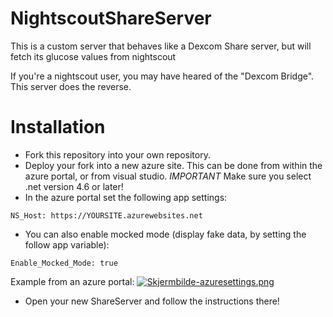 # NightscoutShareServer
This is a custom server that behaves like a Dexcom Share server, but will fetch its glucose values from nightscout

If you're a nightscout user, you may have heared of the "Dexcom Bridge". This server does the reverse.

# Installation

* Fork this repository into your own repository.
* Deploy your fork into a new azure site. This can be done from within the azure portal, or from visual studio. *IMPORTANT* Make sure you select .net version 4.6 or later!
* In the azure portal set the following app settings:
```code
NS_Host: https://YOURSITE.azurewebsites.net
```

* You can also enable mocked mode (display fake data, by setting the follow app variable): 
```code
Enable_Mocked_Mode: true
```
Example from an azure portal:
[![Skjermbilde-azuresettings.png](https://s8.postimg.org/jf7i24xn9/Skjermbilde-azuresettings.png)](https://postimg.org/image/cor0spahd/)

* Open your new ShareServer and follow the instructions there!
